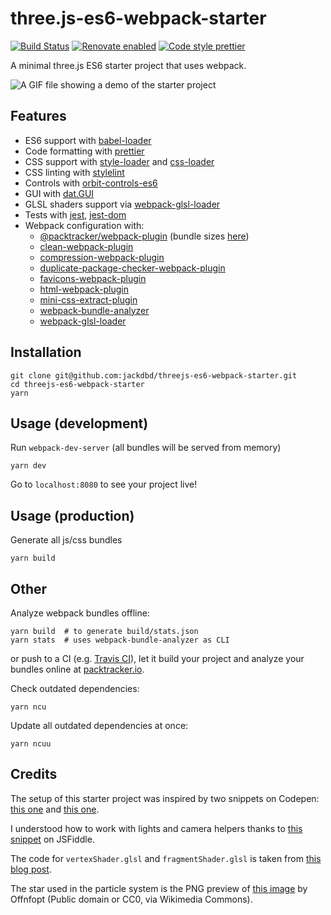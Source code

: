 # three.js-es6-webpack-starter

[![Build Status](https://travis-ci.org/jackdbd/threejs-es6-webpack-starter.svg?branch=master)](https://travis-ci.org/jackdbd/threejs-es6-webpack-starter) [![Renovate enabled](https://img.shields.io/badge/renovate-enabled-brightgreen.svg)](https://renovateapp.com/) [![Code style prettier](https://img.shields.io/badge/code_style-prettier-ff69b4.svg?style=flat-square)](https://github.com/prettier/prettier)

A minimal three.js ES6 starter project that uses webpack.

![A GIF file showing a demo of the starter project](https://github.com/jackdbd/threejs-es6-webpack-starter/blob/master/demo.gif "A scene with a spotlight, a directional light, an ambient light, a particle system, a custom material and several helpers.")

## Features

- ES6 support with [babel-loader](https://github.com/babel/babel-loader)
- Code formatting with [prettier](https://github.com/prettier/prettier)
- CSS support with [style-loader](https://github.com/webpack-contrib/style-loader)
  and [css-loader](https://github.com/webpack-contrib/css-loader)
- CSS linting with [stylelint](https://stylelint.io/)
- Controls with [orbit-controls-es6](https://www.npmjs.com/package/orbit-controls-es6)
- GUI with [dat.GUI](https://github.com/dataarts/dat.gui)
- GLSL shaders support via [webpack-glsl-loader](https://www.npmjs.com/package/webpack-glsl-loader)
- Tests with [jest](https://jestjs.io/en/), [jest-dom](https://github.com/gnapse/jest-dom)
- Webpack configuration with:
  - [@packtracker/webpack-plugin](https://github.com/packtracker/webpack-plugin) (bundle sizes [here](https://app.packtracker.io/organizations/129/projects/110))
  - [clean-webpack-plugin](https://github.com/johnagan/clean-webpack-plugin)
  - [compression-webpack-plugin](https://github.com/webpack-contrib/compression-webpack-plugin)
  - [duplicate-package-checker-webpack-plugin](https://github.com/darrenscerri/duplicate-package-checker-webpack-plugin)
  - [favicons-webpack-plugin](https://github.com/jantimon/favicons-webpack-plugin)
  - [html-webpack-plugin](https://github.com/jantimon/html-webpack-plugin)
  - [mini-css-extract-plugin](https://github.com/webpack-contrib/mini-css-extract-plugin)
  - [webpack-bundle-analyzer](https://github.com/th0r/webpack-bundle-analyzer)
  - [webpack-glsl-loader](https://github.com/grieve/webpack-glsl-loader)

## Installation

```shell
git clone git@github.com:jackdbd/threejs-es6-webpack-starter.git
cd threejs-es6-webpack-starter
yarn
```

## Usage (development)

Run `webpack-dev-server` (all bundles will be served from memory)

```shell
yarn dev
```

Go to `localhost:8080` to see your project live!

## Usage (production)

Generate all js/css bundles

```shell
yarn build
```

## Other

Analyze webpack bundles offline:

```shell
yarn build  # to generate build/stats.json
yarn stats  # uses webpack-bundle-analyzer as CLI
```

or push to a CI (e.g. [Travis CI](https://travis-ci.com/)), let it build your project and analyze your bundles online at [packtracker.io](https://packtracker.io/).

Check outdated dependencies:

```shell
yarn ncu
```

Update all outdated dependencies at once:

```shell
yarn ncuu
```

## Credits

The setup of this starter project was inspired by two snippets on Codepen: [this one](http://codepen.io/mo4_9/pen/VjqRQX) and [this one](https://codepen.io/iamphill/pen/jPYorE).

I understood how to work with lights and camera helpers thanks to
[this snippet](http://jsfiddle.net/f17Lz5ux/5131/) on JSFiddle.

The code for `vertexShader.glsl` and `fragmentShader.glsl` is taken from
[this blog post](http://blog.cjgammon.com/threejs-custom-shader-material).

The star used in the particle system is the PNG preview of [this image](https://commons.wikimedia.org/wiki/File:Star_icon-72a7cf.svg) by Offnfopt
(Public domain or CC0, via Wikimedia Commons).
